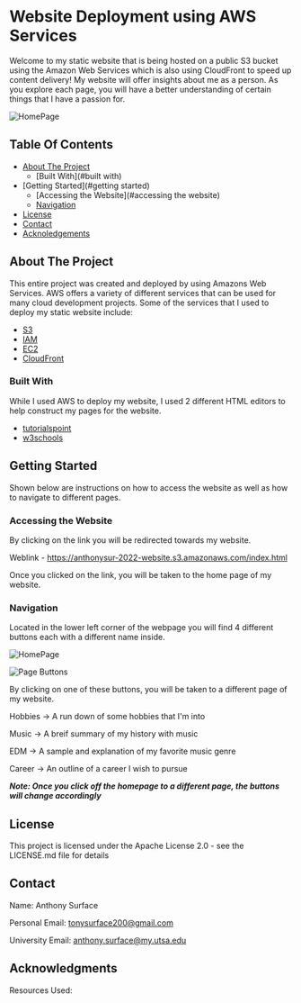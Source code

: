 # Website Deployment using AWS Services

Welcome to my static website that is being hosted on a public S3 bucket using the Amazon Web Services which is also using CloudFront to speed up content delivery!
My website will offer insights about me as a person. As you explore each page, you will have a better understanding of certain things that I have a passion for.

![HomePage](https://user-images.githubusercontent.com/98137377/153542723-c439f0b9-3423-4602-9c81-aa0dee73e6ee.png)

## Table Of Contents

- [About The Project](#about_the_project)
    - [Built With](#built with)
- [Getting Started](#getting started)
    - [Accessing the Website](#accessing the website)
    - [Navigation](#navigation)
- [License](#license)
- [Contact](#contact)
- [Acknoledgements](#ackoledgements)

## About The Project

This entire project was created and deployed by using Amazons Web Services. AWS offers a variety of different services that can be used for many cloud development projects. Some of the services that I used to deploy my static website include:

- [S3](#)
- [IAM](#)
- [EC2](#)
- [CloudFront](#)

### Built With

While I used AWS to deploy my website, I used 2 different HTML editors to help construct my pages for the website.

* [tutorialspoint](https://www.tutorialspoint.com/)
* [w3schools](https://www.w3schools.com/)

## Getting Started

Shown below are instructions on how to access the website as well as how to navigate to different pages.

### Accessing the Website

By clicking on the link  you will be redirected towards my website.

Weblink - https://anthonysur-2022-website.s3.amazonaws.com/index.html

Once you clicked on the link, you will be taken to the home page of my website. 

### Navigation

Located in the lower left corner of the webpage you will find 4 different buttons each with a different name inside.

![HomePage](https://user-images.githubusercontent.com/98137377/153550256-056d350f-e6af-435d-b142-c46bb40e380b.png)

![Page Buttons](https://user-images.githubusercontent.com/98137377/153548487-2377b6c3-ed56-4f0a-93e4-1353ffb2d646.png)

By clicking on one of these buttons, you will be taken to a different page of my website.

Hobbies -> A run down of some hobbies that I'm into

Music -> A breif summary of my history with music

EDM -> A sample and explanation of my favorite music genre

Career -> An outline of a career I wish to pursue

***Note: Once you click off the homepage to a different page, the buttons will change accordingly*** 

## License

This project is licensed under the Apache License 2.0 - see the LICENSE.md file for details

## Contact

Name: Anthony Surface

Personal Email: tonysurface200@gmail.com

University Email: anthony.surface@my.utsa.edu

## Acknowledgments

Resources Used:

